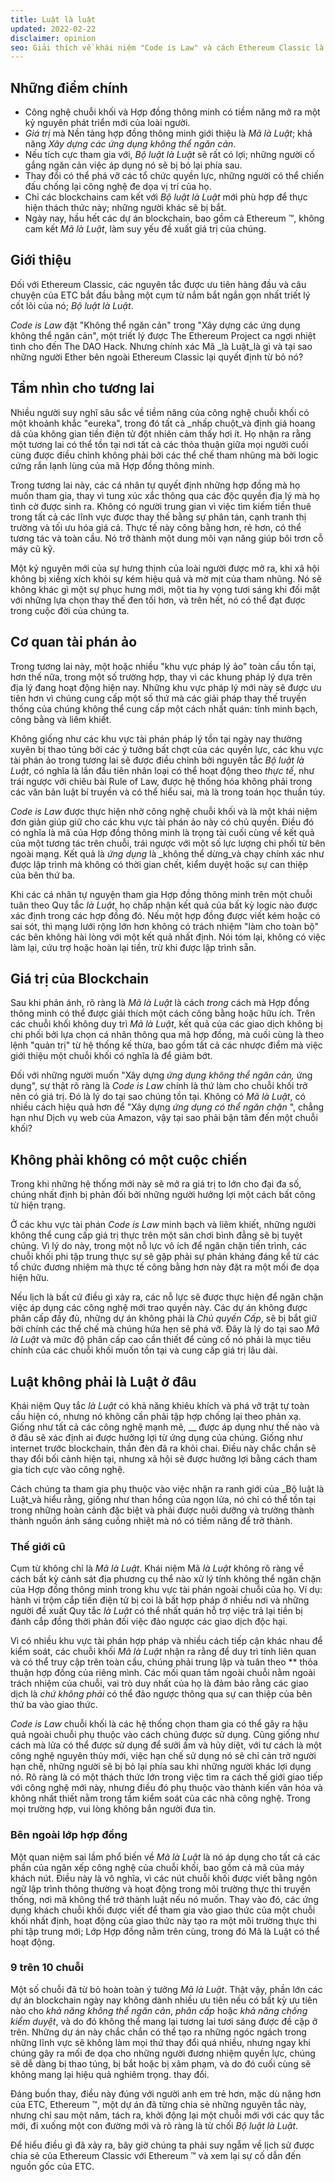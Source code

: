 ```yaml
---
title: Luật là luật
updated: 2022-02-22
disclaimer: opinion
seo: Giải thích về khái niệm "Code is Law" và cách Ethereum Classic là một trong số ít các dự án blockchain cho phép mở ra tương lai tươi sáng này.
---
```


## Những điểm chính

- Công nghệ chuỗi khối và Hợp đồng thông minh có tiềm năng mở ra một kỷ nguyên phát triển mới của loài người.
- _Giá trị_ mà Nền tảng hợp đồng thông minh giới thiệu là _Mã là Luật_; khả năng _Xây dựng các ứng dụng không thể ngăn cản_.
- Nếu tích cực tham gia với, _Bộ luật là Luật_ sẽ rất có lợi; những người cố gắng ngăn cản việc áp dụng nó sẽ bị bỏ lại phía sau.
- Thay đổi có thể phá vỡ các tổ chức quyền lực, những người có thể chiến đấu chống lại công nghệ đe dọa vị trí của họ.
- Chỉ các blockchains cam kết với _Bộ luật là Luật_ mới phù hợp để thực hiện thách thức này; những người khác sẽ bị bắt.
- Ngày nay, hầu hết các dự án blockchain, bao gồm cả Ethereum ™, không cam kết _Mã là Luật_, làm suy yếu đề xuất giá trị của chúng.

## Giới thiệu

Đối với Ethereum Classic, các nguyên tắc được ưu tiên hàng đầu và câu chuyện của ETC bắt đầu bằng một cụm từ nắm bắt ngắn gọn nhất triết lý cốt lõi của nó; _Bộ luật là Luật_.

_Code is Law_ đặt "Không thể ngăn cản" trong "Xây dựng các ứng dụng không thể ngăn cản", một triết lý được The Ethereum Project ca ngợi nhiệt tình cho đến The DAO Hack. Nhưng chính xác Mã _là Luật_là gì và tại sao những người Ether bên ngoài Ethereum Classic lại quyết định từ bỏ nó?

## Tầm nhìn cho tương lai

Nhiều người suy nghĩ sâu sắc về tiềm năng của công nghệ chuỗi khối có một khoảnh khắc "eureka", trong đó tất cả _nhấp chuột_và định giá hoang dã của không gian tiền điện tử đột nhiên cảm thấy hơi ít. Họ nhận ra rằng một tương lai có thể tồn tại nơi tất cả các thỏa thuận giữa mọi người cuối cùng được điều chỉnh không phải bởi các thể chế tham nhũng mà bởi logic cứng rắn lạnh lùng của mã Hợp đồng thông minh.

Trong tương lai này, các cá nhân tự quyết định những hợp đồng mà họ muốn tham gia, thay vì tung xúc xắc thông qua các độc quyền địa lý mà họ tình cờ được sinh ra. Không có người trung gian vì việc tìm kiếm tiền thuê trong tất cả các lĩnh vực được thay thế bằng sự phân tán, cạnh tranh thị trường và tối ưu hóa giá cả. Thực tế này công bằng hơn, rẻ hơn, có thể tương tác và toàn cầu. Nó trở thành một dung môi vạn năng giúp bôi trơn cỗ máy cũ kỹ.

Một kỷ nguyên mới của sự hưng thịnh của loài người được mở ra, khi xã hội không bị xiềng xích khỏi sự kém hiệu quả và mờ mịt của tham nhũng. Nó sẽ không khác gì một sự phục hưng mới, một tia hy vọng tươi sáng khi đối mặt với những lựa chọn thay thế đen tối hơn, và trên hết, nó có thể đạt được trong cuộc đời của chúng ta.

## Cơ quan tài phán ảo

Trong tương lai này, một hoặc nhiều "khu vực pháp lý ảo" toàn cầu tồn tại, hơn thế nữa, trong một số trường hợp, thay vì các khung pháp lý dựa trên địa lý đang hoạt động hiện nay. Những khu vực pháp lý mới này sẽ được ưu tiên hơn vì chúng cung cấp một số thứ mà các giải pháp thay thế truyền thống của chúng không thể cung cấp một cách nhất quán: tính minh bạch, công bằng và liêm khiết.

Không giống như các khu vực tài phán pháp lý tồn tại ngày nay thường xuyên bị thao túng bởi các ý tưởng bất chợt của các quyền lực, các khu vực tài phán ảo trong tương lai sẽ được điều chỉnh bởi nguyên tắc _Bộ luật là Luật_, có nghĩa là lần đầu tiên nhân loại có thể hoạt động theo _thực tế_, như trái ngược với chiêu bài Rule of Law, được hệ thống hóa không phải trong các văn bản luật bí truyền và có thể hiểu sai, mà là trong toán học thuần túy.

_Code is Law_ được thực hiện nhờ công nghệ chuỗi khối và là một khái niệm đơn giản giúp giữ cho các khu vực tài phán ảo này có chủ quyền. Điều đó có nghĩa là mã của Hợp đồng thông minh là trọng tài cuối cùng về kết quả của một tương tác trên chuỗi, trái ngược với một số lực lượng chi phối từ bên ngoài mạng. Kết quả là _ứng dụng_ là _không thể dừng_và chạy chính xác như được lập trình mà không có thời gian chết, kiểm duyệt hoặc sự can thiệp của bên thứ ba.

Khi các cá nhân tự nguyện tham gia Hợp đồng thông minh trên một chuỗi tuân theo Quy tắc _là Luật_, họ chấp nhận kết quả của bất kỳ logic nào được xác định trong các hợp đồng đó. Nếu một hợp đồng được viết kém hoặc có sai sót, thì mạng lưới rộng lớn hơn không có trách nhiệm "làm cho toàn bộ" các bên không hài lòng với một kết quả nhất định. Nói tóm lại, không có việc làm lại, cứu trợ hoặc hoàn lại tiền, trừ khi được lập trình sẵn.

## Giá trị của Blockchain

Sau khi phản ánh, rõ ràng là _Mã là Luật_ là cách _trong_ cách mà Hợp đồng thông minh có thể được giải thích một cách công bằng hoặc hữu ích. Trên các chuỗi khối không duy trì _Mã là Luật_, kết quả của các giao dịch không bị chi phối bởi lựa chọn cá nhân thông qua mã hợp đồng, mà cuối cùng là theo lệnh "quản trị" từ hệ thống kế thừa, bao gồm tất cả các nhược điểm mà việc giới thiệu một chuỗi khối có nghĩa là để giảm bớt.

Đối với những người muốn "Xây dựng _ứng dụng không thể ngăn cản,_ ứng dụng", sự thật rõ ràng là _Code is Law_ chính là thứ làm cho chuỗi khối trở nên có giá trị. Đó là lý do tại sao chúng tồn tại. Không có _Mã là Luật_, có nhiều cách hiệu quả hơn để "Xây dựng _ứng dụng có thể ngăn chặn_ ", chẳng hạn như Dịch vụ web của Amazon, vậy tại sao phải bận tâm đến một chuỗi khối?

## Không phải không có một cuộc chiến

Trong khi những hệ thống mới này sẽ mở ra giá trị to lớn cho đại đa số, chúng nhất định bị phản đối bởi những người hưởng lợi một cách bất công từ hiện trạng.

Ở các khu vực tài phán _Code is Law_ minh bạch và liêm khiết, những người không thể cung cấp giá trị thực trên một sân chơi bình đẳng sẽ bị tuyệt chủng. Vì lý do này, trong một nỗ lực vô ích để ngăn chặn tiến trình, các chuỗi khối phi tập trung thực sự sẽ gặp phải sự phản kháng đáng kể từ các tổ chức đương nhiệm mà thực tế công bằng hơn này đặt ra một mối đe dọa hiện hữu.

Nếu lịch là bất cứ điều gì xảy ra, các nỗ lực sẽ được thực hiện để ngăn chặn việc áp dụng các công nghệ mới trao quyền này. Các dự án không được phân cấp đầy đủ, những dự án không phải là _Chủ quyền Cấp_, sẽ bị bắt giữ bởi chính các thể chế mà chúng hứa hẹn sẽ phá vỡ. Đây là lý do tại sao _Mã là Luật_ và mức độ phân cấp cao cần thiết để củng cố nó phải là mục tiêu chính của các chuỗi khối muốn tồn tại và cung cấp giá trị lâu dài.

## Luật không phải là Luật ở đâu

Khái niệm Quy tắc _là Luật_ có khả năng khiêu khích và phá vỡ trật tự toàn cầu hiện có, nhưng nó không cần phải tập hợp chống lại theo phản xạ. Giống như tất cả các công nghệ mạnh mẽ, __ được áp dụng như thế nào và ở đâu sẽ xác định ai được hưởng lợi từ ứng dụng của chúng. Giống như internet trước blockchain, thần đèn đã ra khỏi chai. Điều này chắc chắn sẽ thay đổi bối cảnh hiện tại, nhưng xã hội sẽ được hưởng lợi bằng cách tham gia tích cực vào công nghệ.

Cách chúng ta tham gia phụ thuộc vào việc nhận ra ranh giới của _Bộ luật là Luật_và hiểu rằng, giống như than hồng của ngọn lửa, nó chỉ có thể tồn tại trong những hoàn cảnh đặc biệt và phải được nuôi dưỡng và trưởng thành thành nguồn ánh sáng cuồng nhiệt mà nó có tiềm năng để trở thành.

### Thế giới cũ

Cụm từ không chỉ là _Mã là Luật_. Khái niệm Mã _là Luật_ không rõ ràng về cách bất kỳ cảnh sát địa phương cụ thể nào xử lý tính không thể ngăn chặn của Hợp đồng thông minh trong khu vực tài phán ngoài chuỗi của họ. Ví dụ: hành vi trộm cắp tiền điện tử bị coi là bất hợp pháp ở nhiều nơi và những người đề xuất Quy tắc _là Luật_ có thể nhất quán hỗ trợ việc trả lại tiền bị đánh cắp đồng thời phản đối việc đảo ngược các giao dịch độc hại.

Vì có nhiều khu vực tài phán hợp pháp và nhiều cách tiếp cận khác nhau để kiểm soát, các chuỗi khối *Mã là Luật* nhận ra rằng để duy trì tính liên quan và có thể truy cập trên toàn cầu, chúng phải trung lập và tuân theo ** thỏa thuận hợp đồng của riêng mình. Các mối quan tâm ngoài chuỗi nằm ngoài trách nhiệm của chuỗi, vai trò duy nhất của họ là đảm bảo rằng các giao dịch là _chứ không phải_ có thể đảo ngược thông qua sự can thiệp của bên thứ ba vào giao thức.

_Code is Law_ chuỗi khối là các hệ thống chọn tham gia có thể gây ra hậu quả ngoài chuỗi phụ thuộc vào cách chúng được sử dụng. Cũng giống như cách mà lửa có thể được sử dụng để sưởi ấm và hủy diệt, với tư cách là một công nghệ nguyên thủy mới, việc hạn chế sử dụng nó sẽ chỉ cản trở người hạn chế, những người sẽ bị bỏ lại phía sau khi những người khác lợi dụng nó. Rõ ràng là có một thách thức lớn trong việc tìm ra cách thế giới giao tiếp với công nghệ mới này, nhưng điều đó phụ thuộc vào thành kiến văn hóa và không nhất thiết nằm trong tầm kiểm soát của các nhà công nghệ. Trong mọi trường hợp, vui lòng không bắn người đưa tin.

### Bên ngoài lớp hợp đồng

Một quan niệm sai lầm phổ biến về _Mã là Luật_ là nó áp dụng cho tất cả các phần của ngăn xếp công nghệ của chuỗi khối, bao gồm cả mã của máy khách nút. Điều này là vô nghĩa, vì các nút chuỗi khối được viết bằng ngôn ngữ lập trình thông thường và hoạt động trong môi trường thực thi truyền thống, nơi mã không thể trở thành luật nếu nó muốn. Thay vào đó, các ứng dụng khách chuỗi khối được viết để tham gia vào giao thức của một chuỗi khối nhất định, hoạt động của giao thức này tạo ra một môi trường thực thi phi tập trung mới; Lớp Hợp đồng nằm trên cùng, trong đó Mã là Luật có thể hoạt động.

### 9 trên 10 chuỗi

Một số chuỗi đã từ bỏ hoàn toàn ý tưởng _Mã là Luật_. Thật vậy, phần lớn các dự án blockchain ngày nay không dành nhiều ưu tiên nếu có bất kỳ ưu tiên nào cho _khả năng không thể ngăn cản_, _phân cấp_ hoặc _khả năng chống kiểm duyệt_, và do đó không thể mang lại tương lai tươi sáng được đề cập ở trên. Những dự án này chắc chắn có thể tạo ra những ngóc ngách trong những lĩnh vực sẽ không làm mọi thứ thay đổi quá nhiều, nhưng ngay khi chúng gây ra mối đe dọa cho những người đương nhiệm quyền lực, chúng sẽ dễ dàng bị thao túng, bị bắt hoặc bị xâm phạm, và do đó cuối cùng sẽ không mang lại hiệu quả nghiêm trọng. thay đổi.

Đáng buồn thay, điều này đúng với người anh em trẻ hơn, mặc dù nặng hơn của ETC, Ethereum ™, một dự án đã từng chia sẻ những nguyên tắc này, nhưng chỉ sau một năm, tách ra, khởi động lại một chuỗi mới với các quy tắc mới, đi xuống một con đường mới và rõ ràng là từ chối _Bộ luật là Luật_.

Để hiểu điều gì đã xảy ra, bây giờ chúng ta phải suy ngẫm về lịch sử được chia sẻ của Ethereum Classic với Ethereum ™ và xem lại sự cố dẫn đến nguồn gốc của ETC.
